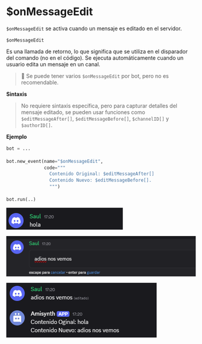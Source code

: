 
# $onMessageEdit  

`$onMessageEdit` se activa cuando un mensaje es editado en el servidor.  

```
$onMessageEdit
```

Es una llamada de retorno, lo que significa que se utiliza en el disparador del comando (no en el código). Se ejecuta automáticamente cuando un usuario edita un mensaje en un canal.  

> 📌 Se puede tener varios `$onMessageEdit` por bot, pero no es recomendable.  

**Sintaxis**  

> No requiere sintaxis específica, pero para capturar detalles del mensaje editado, se pueden usar funciones como `$editMessageAfter[]`, `$editMessageBefore[]`, `$channelID[]` y `$authorID[]`.  

**Ejemplo**  

```python
bot = ...

bot.new_event(name="$onMessageEdit", 
              code="""
                Contenido Original: $editMessageAfter[] 
                Contenido Nuevo: $editMessageBefore[].
                """)

bot.run(..)
```  

![alt text](image-6.png)

![alt text](image-5.png)

![alt text](image-4.png)
